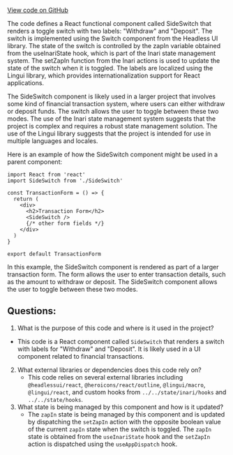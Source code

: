 [View code on GitHub](zoo-labs/zoo/blob/master/core/src/features/inari/SideSwitch.tsx)

The code defines a React functional component called SideSwitch that renders a toggle switch with two labels: "Withdraw" and "Deposit". The switch is implemented using the Switch component from the Headless UI library. The state of the switch is controlled by the zapIn variable obtained from the useInariState hook, which is part of the Inari state management system. The setZapIn function from the Inari actions is used to update the state of the switch when it is toggled. The labels are localized using the Lingui library, which provides internationalization support for React applications.

The SideSwitch component is likely used in a larger project that involves some kind of financial transaction system, where users can either withdraw or deposit funds. The switch allows the user to toggle between these two modes. The use of the Inari state management system suggests that the project is complex and requires a robust state management solution. The use of the Lingui library suggests that the project is intended for use in multiple languages and locales.

Here is an example of how the SideSwitch component might be used in a parent component:

```
import React from 'react'
import SideSwitch from './SideSwitch'

const TransactionForm = () => {
  return (
    <div>
      <h2>Transaction Form</h2>
      <SideSwitch />
      {/* other form fields */}
    </div>
  )
}

export default TransactionForm
```

In this example, the SideSwitch component is rendered as part of a larger transaction form. The form allows the user to enter transaction details, such as the amount to withdraw or deposit. The SideSwitch component allows the user to toggle between these two modes.
## Questions: 
 1. What is the purpose of this code and where is it used in the project?
   - This code is a React component called `SideSwitch` that renders a switch with labels for "Withdraw" and "Deposit". It is likely used in a UI component related to financial transactions.
2. What external libraries or dependencies does this code rely on?
   - This code relies on several external libraries including `@headlessui/react`, `@heroicons/react/outline`, `@lingui/macro`, `@lingui/react`, and custom hooks from `../../state/inari/hooks` and `../../state/hooks`.
3. What state is being managed by this component and how is it updated?
   - The `zapIn` state is being managed by this component and is updated by dispatching the `setZapIn` action with the opposite boolean value of the current `zapIn` state when the switch is toggled. The `zapIn` state is obtained from the `useInariState` hook and the `setZapIn` action is dispatched using the `useAppDispatch` hook.